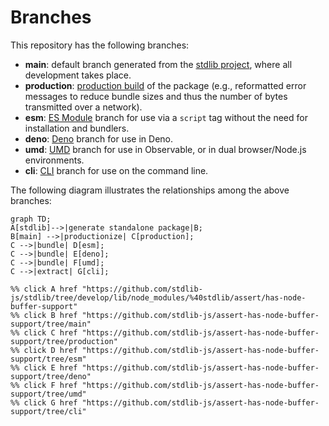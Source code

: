 <!--

@license Apache-2.0

Copyright (c) 2023 The Stdlib Authors.

Licensed under the Apache License, Version 2.0 (the "License");
you may not use this file except in compliance with the License.
You may obtain a copy of the License at

    http://www.apache.org/licenses/LICENSE-2.0

Unless required by applicable law or agreed to in writing, software
distributed under the License is distributed on an "AS IS" BASIS,
WITHOUT WARRANTIES OR CONDITIONS OF ANY KIND, either express or implied.
See the License for the specific language governing permissions and
limitations under the License.

-->

# Branches

This repository has the following branches:

-   **main**: default branch generated from the [stdlib project][stdlib-url], where all development takes place.
-   **production**: [production build][production-url] of the package (e.g., reformatted error messages to reduce bundle sizes and thus the number of bytes transmitted over a network).
-   **esm**: [ES Module][esm-url] branch for use via a `script` tag without the need for installation and bundlers.
-   **deno**: [Deno][deno-url] branch for use in Deno.
-   **umd**: [UMD][umd-url] branch for use in Observable, or in dual browser/Node.js environments.
-   **cli**: [CLI][cli-url] branch for use on the command line.

The following diagram illustrates the relationships among the above branches:

```mermaid
graph TD;
A[stdlib]-->|generate standalone package|B;
B[main] -->|productionize| C[production];
C -->|bundle| D[esm];
C -->|bundle| E[deno];
C -->|bundle| F[umd];
C -->|extract| G[cli];

%% click A href "https://github.com/stdlib-js/stdlib/tree/develop/lib/node_modules/%40stdlib/assert/has-node-buffer-support"
%% click B href "https://github.com/stdlib-js/assert-has-node-buffer-support/tree/main"
%% click C href "https://github.com/stdlib-js/assert-has-node-buffer-support/tree/production"
%% click D href "https://github.com/stdlib-js/assert-has-node-buffer-support/tree/esm"
%% click E href "https://github.com/stdlib-js/assert-has-node-buffer-support/tree/deno"
%% click F href "https://github.com/stdlib-js/assert-has-node-buffer-support/tree/umd"
%% click G href "https://github.com/stdlib-js/assert-has-node-buffer-support/tree/cli"
```

[stdlib-url]: https://github.com/stdlib-js/stdlib/tree/develop/lib/node_modules/%40stdlib/assert/has-node-buffer-support
[production-url]: https://github.com/stdlib-js/assert-has-node-buffer-support/tree/production
[deno-url]: https://github.com/stdlib-js/assert-has-node-buffer-support/tree/deno
[umd-url]: https://github.com/stdlib-js/assert-has-node-buffer-support/tree/umd
[esm-url]: https://github.com/stdlib-js/assert-has-node-buffer-support/tree/esm
[cli-url]: https://github.com/stdlib-js/assert-has-node-buffer-support/tree/cli